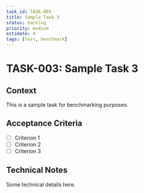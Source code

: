 ```yaml
---
task_id: TASK-003
title: Sample Task 3
status: backlog
priority: medium
estimate: 4
tags: [test, benchmark]
---
```


# TASK-003: Sample Task 3

## Context
This is a sample task for benchmarking purposes.

## Acceptance Criteria
- [ ] Criterion 1
- [ ] Criterion 2
- [ ] Criterion 3

## Technical Notes
Some technical details here.
